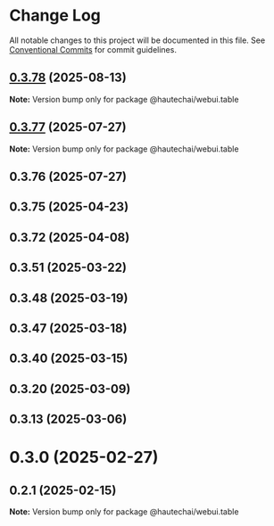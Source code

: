 # Change Log

All notable changes to this project will be documented in this file.
See [Conventional Commits](https://conventionalcommits.org) for commit guidelines.

## [0.3.78](https://github.com/HautechAI/webui/compare/@hautechai/webui.table@0.3.77...@hautechai/webui.table@0.3.78) (2025-08-13)

**Note:** Version bump only for package @hautechai/webui.table

## [0.3.77](https://github.com/HautechAI/webui/compare/@hautechai/webui.table@0.3.76...@hautechai/webui.table@0.3.77) (2025-07-27)

**Note:** Version bump only for package @hautechai/webui.table

## 0.3.76 (2025-07-27)

## 0.3.75 (2025-04-23)

## 0.3.72 (2025-04-08)

## 0.3.51 (2025-03-22)

## 0.3.48 (2025-03-19)

## 0.3.47 (2025-03-18)

## 0.3.40 (2025-03-15)

## 0.3.20 (2025-03-09)

## 0.3.13 (2025-03-06)

# 0.3.0 (2025-02-27)

## 0.2.1 (2025-02-15)

**Note:** Version bump only for package @hautechai/webui.table
